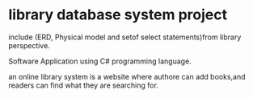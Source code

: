 # library database system project

include (ERD, Physical model and setof select statements)from library perspective.

Software Application using C# programming language.

an online library system is a website where authore can add books,and readers can find what they are searching for.

